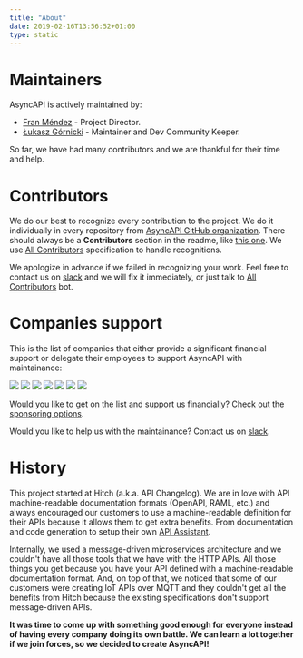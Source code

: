 ```yaml
---
title: "About"
date: 2019-02-16T13:56:52+01:00
type: static
---
```


# Maintainers 

AsyncAPI is actively maintained by:

- [Fran Méndez](https://twitter.com/fmvilas) - Project Director.
- [Łukasz Górnicki](https://twitter.com/derberq) - Maintainer and Dev Community Keeper.

So far, we have had many contributors and we are thankful for their time and help.

# Contributors

We do our best to recognize every contribution to the project. We do it individually in every repository from [AsyncAPI GitHub organization](https://github.com/asyncapi/). There should always be a **Contributors** section in the readme, like [this one](https://github.com/asyncapi/asyncapi/#contributors). We use [All Contributors](https://allcontributors.org/docs/en/specification) specification to handle recognitions. 

We apologize in advance if we failed in recognizing your work. Feel free to contact us on [slack](https://www.asyncapi.com/slack-invite/) and we will fix it immediately, or just talk to [All Contributors](https://allcontributors.org) bot.

# Companies support

This is the list of companies that either provide a significant financial support or delegate their employees to support AsyncAPI with maintainance:

<div class="row platinum-members">
<a href="https://iqvia.com" target="_blank"><img class="platinum-member-logo platinum-member-logo--iqvia" src="/images/logos/sponsors/iqvia.png"></a>
<a href="https://mulesoft.com" target="_blank"><img class="platinum-member-logo platinum-member-logo--mulesoft" src="/images/logos/sponsors/mulesoft.png"></a>
<a href="https://salesforce.com" target="_blank"><img class="platinum-member-logo platinum-member-logo--salesforce" src="/images/logos/sponsors/salesforce.png"></a>
<a href="https://sap.com" target="_blank"><img class="platinum-member-logo platinum-member-logo--sap" src="/images/logos/sponsors/sap.png"></a>
<a href="https://slack.com" target="_blank"><img class="platinum-member-logo platinum-member-logo--slack" src="/images/logos/sponsors/slack.png"></a>
<a href="https://solace.com" target="_blank"><img class="platinum-member-logo platinum-member-logo--solace" src="/images/logos/sponsors/solace.png"></a>
<a href="https://tibco.com" target="_blank"><img class="platinum-member-logo platinum-member-logo--tibco" src="/images/logos/sponsors/tibco.png"></a>
</div>

Would you like to get on the list and support us financially? Check out the [sponsoring options](https://opencollective.com/asyncapi).

Would you like to help us with the maintainance? Contact us on [slack](https://www.asyncapi.com/slack-invite/).

# History

This project started at Hitch (a.k.a. API Changelog). We are in love with API machine-readable documentation formats (OpenAPI, RAML, etc.) and always encouraged our customers to use a machine-readable definition for their APIs because it allows them to get extra benefits. From documentation and code generation to setup their own [API Assistant](http://apiassistant.com).

Internally, we used a message-driven microservices architecture and we couldn't have all those tools that we have with the HTTP APIs. All those things you get because you have your API defined with a machine-readable documentation format. And, on top of that, we noticed that some of our customers were creating IoT APIs over MQTT and they couldn't get all the benefits from Hitch because the existing specifications don't support message-driven APIs.

**It was time to come up with something good enough for everyone instead of having every company doing its own battle. We can learn a lot together if we join forces, so we decided to create AsyncAPI!**